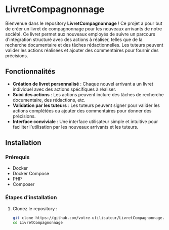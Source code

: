 # LivretCompagnonnage

Bienvenue dans le repository **LivretCompagnonnage** ! Ce projet a pour but de créer un livret de compagnonnage pour les nouveaux arrivants de notre société. Ce livret permet aux nouveaux employés de suivre un parcours d'intégration structuré avec des actions à réaliser, telles que de la recherche documentaire et des tâches rédactionnelles. Les tuteurs peuvent valider les actions réalisées et ajouter des commentaires pour fournir des précisions.

## Fonctionnalités

- **Création de livret personnalisé** : Chaque nouvel arrivant a un livret individuel avec des actions spécifiques à réaliser.
- **Suivi des actions** : Les actions peuvent inclure des tâches de recherche documentaire, des rédactions, etc.
- **Validation par les tuteurs** : Les tuteurs peuvent signer pour valider les actions complétées ou ajouter des commentaires pour donner des précisions.
- **Interface conviviale** : Une interface utilisateur simple et intuitive pour faciliter l'utilisation par les nouveaux arrivants et les tuteurs.

## Installation

### Prérequis

- Docker
- Docker Compose
- PHP
- Composer

### Étapes d'installation

1. Clonez le repository :

   ```sh
   git clone https://github.com/votre-utilisateur/LivretCompagnonnage.git
   cd LivretCompagnonnage
